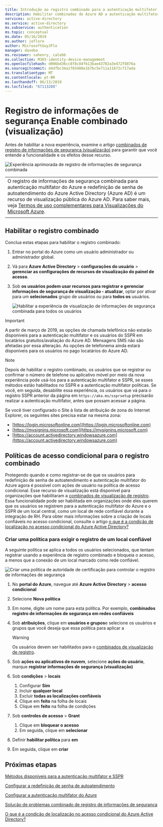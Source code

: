 ```yaml
---
title: Introdução ao registro combinado para a autenticação multifator (visualização) – Azure Active Directory e o Azure AD SSPR
description: Habilitar combinadas do Azure AD a autenticação multifator e (visualização) do registro de redefinição de senha de autoatendimento
services: active-directory
ms.service: active-directory
ms.subservice: authentication
ms.topic: conceptual
ms.date: 05/16/2019
ms.author: joflore
author: MicrosoftGuyJFlo
manager: daveba
ms.reviewer: sahenry, calebb
ms.collection: M365-identity-device-management
ms.openlocfilehash: d006bd36cc8f8c84fb13bae43702a3e472f8876a
ms.sourcegitcommit: d4dfbc34a1f03488e1b7bc5e711a11b72c717ada
ms.translationtype: MT
ms.contentlocale: pt-BR
ms.lasthandoff: 06/13/2019
ms.locfileid: "67113288"
---
```

# <a name="enable-combined-security-information-registration-preview"></a>Registro de informações de segurança Enable combinado (visualização)

Antes de habilitar a nova experiência, examine o artigo [combinados de registro de informações de segurança (visualização)](concept-registration-mfa-sspr-combined.md) para garantir que você entende a funcionalidade e os efeitos desse recurso.

![Experiência aprimorada de registro de informações de segurança combinada](media/howto-registration-mfa-sspr-combined/combined-security-info-more-required.png)

|     |
| --- |
| O registro de informações de segurança combinada para autenticação multifator do Azure e redefinição de senha de autoatendimento do Azure Active Directory (Azure AD) é um recurso de visualização pública do Azure AD. Para saber mais, veja [Termos de uso complementares para Visualizações do Microsoft Azure](https://azure.microsoft.com/support/legal/preview-supplemental-terms/).|
|     |

## <a name="enable-combined-registration"></a>Habilitar o registro combinado

Conclua estas etapas para habilitar o registro combinado:

1. Entrar no portal do Azure como um usuário administrador ou administrador global.
2. Vá para **Azure Active Directory** > **configurações do usuário** > **gerenciar as configurações de recursos de visualização do painel de acesso**.
3. Sob **os usuários podem usar recursos para registrar e gerenciar informações de segurança de visualização - atualizar**, optar por ativar para um **selecionados** grupo de usuários ou para **todos os** usuários.

   ![Habilitar a experiência de visualização de informações de segurança combinada para todos os usuários](media/howto-registration-mfa-sspr-combined/combined-security-info-enable.png)

> [!IMPORTANT]
> A partir de março de 2019, as opções de chamada telefônica não estarão disponíveis para a autenticação multifator e os usuários do SSPR em locatários gratuitos/avaliação do Azure AD. Mensagens SMS não são afetadas por essa alteração. As opções de telefonema ainda estará disponíveis para os usuários no pago locatários do Azure AD.

> [!NOTE]
> Depois de habilitar o registro combinado, os usuários que se registrar ou confirmar o número de telefone ou aplicativo móvel por meio da nova experiência pode usá-los para a autenticação multifator e SSPR, se esses métodos estão habilitados no SSPR e a autenticação multifator políticas. Se você, em seguida, desabilite essa experiência, os usuários que vá para o registro SSPR anterior da página em `https://aka.ms/ssprsetup` precisarão realizar a autenticação multifator, antes que possam acessar a página.

Se você tiver configurado o Site à lista de atribuição de zona do Internet Explorer, os seguintes sites precisa estar na mesma zona:

* [https://login.microsoftonline.com](https://login.microsoftonline.com)
* [https://mysignins.microsoft.com](https://mysignins.microsoft.com)
* [https://account.activedirectory.windowsazure.com](https://account.activedirectory.windowsazure.com)

## <a name="conditional-access-policies-for-combined-registration"></a>Políticas de acesso condicional para o registro combinado

Protegendo quando e como registrar-se de que os usuários para redefinição de senha de autoatendimento e autenticação multifator do Azure agora é possível com ações de usuário na política de acesso condicional. Esse recurso de visualização está disponível para organizações que habilitaram a [combinados de visualização de registro](../authentication/concept-registration-mfa-sspr-combined.md). Essa funcionalidade pode ser habilitada em organizações onde eles querem que os usuários se registrem para a autenticação multifator do Azure e o SSPR de um local central, como um local de rede confiável durante a integração de RH. Para obter mais informações sobre a criação de locais confiáveis no acesso condicional, consulte o artigo [o que é a condição de localização no acesso condicional do Azure Active Directory?](../conditional-access/location-condition.md#named-locations)

### <a name="create-a-policy-to-require-registration-from-a-trusted-location"></a>Criar uma política para exigir o registro de um local confiável

A seguinte política se aplica a todos os usuários selecionados, que tentam registrar usando a experiência de registro combinado e bloqueia o acesso, a menos que a conexão de um local marcado como rede confiável.

![Criar uma política de autoridade de certificação para controlar o registro de informações de segurança](media/howto-registration-mfa-sspr-combined/conditional-access-register-security-info.png)

1. No **portal do Azure**, navegue até **Azure Active Directory** > **acesso condicional**
1. Selecione **Nova política**
1. Em nome, digite um nome para esta política. Por exemplo, **combinados registro de informações de segurança em redes confiáveis**
1. Sob **atribuições**, clique em **usuários e grupos**e selecione os usuários e grupos que você deseja que essa política para aplicar a

   > [!WARNING]
   > Os usuários devem ser habilitados para o [combinados de visualização de registro](../authentication/howto-registration-mfa-sspr-combined.md).

1. Sob **ações ou aplicativos de nuvem**, selecione **ações do usuário**, marque **registrar informações de segurança (visualização)**
1. Sob **condições** > **locais**
   1. Configurar **Sim**
   1. Incluir **qualquer local**
   1. Excluir **todas as localizações confiáveis**
   1. Clique em **feito** na folha de locais
   1. Clique em **feito** na folha de condições
1. Sob **controles de acesso** > **Grant**
   1. Clique em **bloquear o acesso**
   1. Em seguida, clique em **selecionar**
1. Definir **habilitar política** para **em**
1. Em seguida, clique em **criar**

## <a name="next-steps"></a>Próximas etapas

[Métodos disponíveis para a autenticação multifator e SSPR](concept-authentication-methods.md)

[Configurar a redefinição de senha de autoatendimento](howto-sspr-deployment.md)

[Configurar a autenticação multifator do Azure](howto-mfa-getstarted.md)

[Solução de problemas combinado de registro de informações de segurança](howto-registration-mfa-sspr-combined-troubleshoot.md)

[O que é a condição de localização no acesso condicional do Azure Active Directory?](../conditional-access/location-condition.md)
